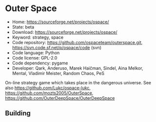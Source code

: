 # Outer Space

- Home: https://sourceforge.net/projects/ospace/
- State: beta
- Download: https://sourceforge.net/projects/ospace/
- Keyword: strategy, space
- Code repository: https://github.com/ospaceteam/outerspace.git, https://svn.code.sf.net/p/ospace/code (svn)
- Code language: Python
- Code license: GPL-2.0
- Code dependency: pygame
- Developer: Qark, Anderuso, Marek Haičman, Sindel, Aina Melkor, Mental, Vladimir Meister, Random Chaos, PeS

On-line strategy game which takes place in the dangerous universe.
See also https://github.com/Lukc/ospace-lukc, https://github.com/mozts2005/OuterSpace, https://github.com/OuterDeepSpace/OuterDeepSpace

## Building
